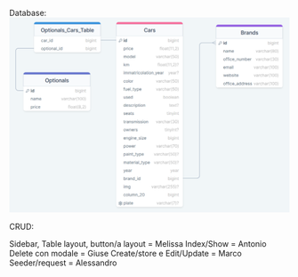 Database: <br>
<img src="./resources/img/car_db.png">

CRUD:

Sidebar, Table layout, button/a layout = Melissa
Index/Show = Antonio
Delete con modale = Giuse
Create/store e Edit/Update = Marco
Seeder/request = Alessandro